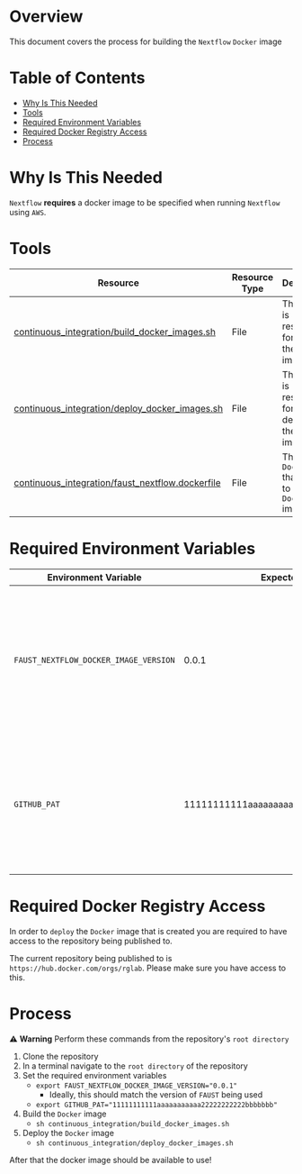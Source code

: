 # Overview

This document covers the process for building the `Nextflow` `Docker` image

# Table of Contents

<!-- START doctoc generated TOC please keep comment here to allow auto update -->
<!-- DON'T EDIT THIS SECTION, INSTEAD RE-RUN doctoc TO UPDATE -->

-   [Why Is This Needed](#why-is-this-needed)
-   [Tools](#tools)
-   [Required Environment Variables](#required-environment-variables)
-   [Required Docker Registry Access](#required-docker-registry-access)
-   [Process](#process)

<!-- END doctoc generated TOC please keep comment here to allow auto update -->

# Why Is This Needed

`Nextflow` **requires** a docker image to be specified when running `Nextflow` using `AWS`.

# Tools

| Resource                                                                                             | Resource Type | Description                                                       |
| ---------------------------------------------------------------------------------------------------- | ------------- | ----------------------------------------------------------------- |
| [continuous_integration/build_docker_images.sh](continuous_integration/build_docker_images.sh)       | File          | This script is responsible for building the `Docker` image        |
| [continuous_integration/deploy_docker_images.sh](continuous_integration/deploy_docker_images.sh)     | File          | This script is responsible for deploying the `Docker` image       |
| [continuous_integration/faust_nextflow.dockerfile](continuous_integration/faust_nextflow.dockerfile) | File          | This is the `Dockerfile` that is used to build the `Docker` image |

# Required Environment Variables

| Environment Variable                  | Expected Value                           | Description                                                                                                                                                                            |
| ------------------------------------- | ---------------------------------------- | -------------------------------------------------------------------------------------------------------------------------------------------------------------------------------------- |
| `FAUST_NEXTFLOW_DOCKER_IMAGE_VERSION` | 0.0.1                                    | This determines the `version` number that the `Docker` image is tagged with, and deployed with. It is important because it will help people target specific implementations of `FAUST` |
| `GITHUB_PAT`                          | 11111111111aaaaaaaaaaa22222222222bbbbbbb | Access to the private `scampDev` repository is required to build the `Docker` image. In order to have access to that a GitHub Personal Access Token (PAT) MUST be provided.            |

# Required Docker Registry Access

In order to `deploy` the `Docker` image that is created you are required to have access to the repository being published to.

The current repository being published to is `https://hub.docker.com/orgs/rglab`. Please make sure you have access to this.

# Process

⚠️ **Warning** Perform these commands from the repository's `root directory`

1. Clone the repository
1. In a terminal navigate to the `root directory` of the repository
1. Set the required environment variables
    - `export FAUST_NEXTFLOW_DOCKER_IMAGE_VERSION="0.0.1"`
        - Ideally, this should match the version of `FAUST` being used
    - `export GITHUB_PAT="11111111111aaaaaaaaaaa22222222222bbbbbbb"`
1. Build the `Docker` image
    - `sh continuous_integration/build_docker_images.sh`
1. Deploy the `Docker` image
    - `sh continuous_integration/deploy_docker_images.sh`

After that the docker image should be available to use!
